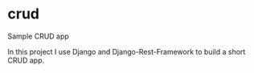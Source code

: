 # crud
Sample CRUD app

In this project I use Django and Django-Rest-Framework to build a short CRUD app.
